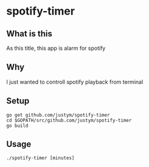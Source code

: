 # spotify-timer


## What is this 
As this title, this app is alarm for spotify

## Why 
I just wanted to controll spotify playback from terminal

## Setup
```
go get github.com/justym/spotify-timer
cd $GOPATH/src/github.com/justym/spotify-timer
go build
```
## Usage
```
./spotify-timer [minutes]
```




